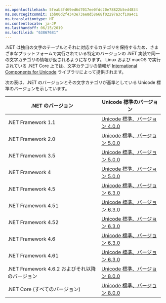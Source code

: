 ```yaml
---
ms.openlocfilehash: 5feab3f469ed6d7017ee0fdc20e78822b5ed4834
ms.sourcegitcommit: 1bb00d2f4343e73ae8d58668f02297a3cf10a4c1
ms.translationtype: HT
ms.contentlocale: ja-JP
ms.lasthandoff: 06/15/2019
ms.locfileid: "63867681"
---
```

 .NET は独自の文字のテーブルとそれに対応するカテゴリを保持するため、さまざまなプラットフォームで実行されている特定のバージョンの .NET 実装で同一の文字カテゴリの情報が返されるようになります。 Linux および macOS で実行されている .NET Core 上では、文字カテゴリの情報が [International Components for Unicode](http://site.icu-project.org/) ライブラリによって提供されます。
 
 次の表は、.NET のバージョンとその文字カテゴリが基準としている Unicode 標準のバージョンを示しています。   
  
|.NET のバージョン|Unicode 標準のバージョン|  
|----------------------------|-------------------------------------|  
|.NET Framework 1.1|[Unicode 標準、バージョン 4.0.0](https://www.unicode.org/versions/Unicode4.0.0/)|  
|.NET Framework 2.0|[Unicode 標準、バージョン 5.0.0](https://www.unicode.org/versions/Unicode5.0.0)|  
|.NET Framework 3.5|[Unicode 標準、バージョン 5.0.0](https://www.unicode.org/versions/Unicode5.0.0)|  
|.NET Framework 4|[Unicode 標準、バージョン 5.0.0](https://www.unicode.org/versions/Unicode5.0.0)|  
|.NET Framework 4.5|[Unicode 標準、バージョン 6.3.0](https://www.unicode.org/versions/Unicode6.3.0/)|  
|.NET Framework 4.51|[Unicode 標準、バージョン 6.3.0](https://www.unicode.org/versions/Unicode6.3.0/)|  
|.NET Framework 4.52|[Unicode 標準、バージョン 6.3.0](https://www.unicode.org/versions/Unicode6.3.0/)|  
|.NET Framework 4.6|[Unicode 標準、バージョン 6.3.0](https://www.unicode.org/versions/Unicode6.3.0/)|  
|.NET Framework 4.61|[Unicode 標準、バージョン 6.3.0](https://www.unicode.org/versions/Unicode6.3.0/)|  
|.NET Framework 4.6.2 およびそれ以降のバージョン|[Unicode 標準、バージョン 8.0.0](https://www.unicode.org/versions/Unicode8.0.0/)|  
|.NET Core (すべてのバージョン)|[Unicode 標準、バージョン 8.0.0](https://www.unicode.org/versions/Unicode8.0.0/)|
  
